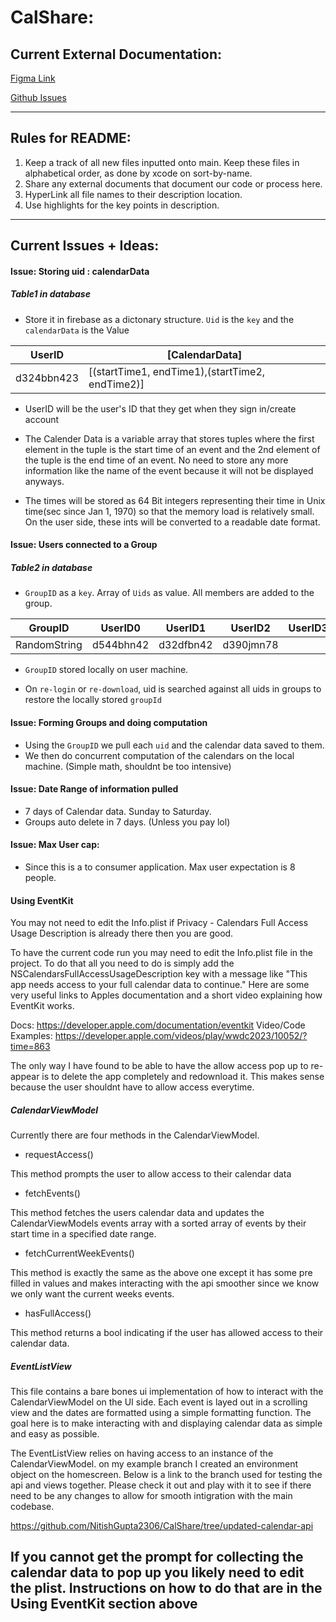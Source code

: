 # CalShare:

## Current External Documentation:

[Figma Link](https://www.figma.com/file/LdDJt5Q6lnb4CsLLT1BDb6/ECS189E-Project-UI?type=design&node-id=01&mode=design&t=z8j25F6VY80fcINF-0)

[Github Issues](https://github.com/NitishGupta2306/CalShare/issues)

---
## Rules for README:
1. Keep a track of all new files inputted onto main. Keep these files in alphabetical order, as done by xcode on sort-by-name.
2. Share any external documents that document our code or process here.
3. HyperLink all file names to their description location.
4. Use highlights for the key points in description.

---

## Current Issues + Ideas:

#### Issue: Storing uid : calendarData
##### Table1 in database
- Store it in firebase as a dictonary structure. `Uid` is the `key` and the `calendarData` is the Value

|  UserID  |    [CalendarData]    |
|----------|----------------------|
|d324bbn423|[(startTime1, endTime1),(startTime2, endTime2)]|

- UserID will be the user's ID that they get when they sign in/create account

- The Calender Data is a variable array that stores tuples where the first element in the tuple is the start time of an event and the 2nd element of the tuple is the end time of an event. No need to store any more information like the name of the event because it will not be displayed anyways.

- The times will be stored as 64 Bit integers representing their time in Unix time(sec since Jan 1, 1970) so that the memory load is relatively small. On the user side, these ints will be converted to a readable date format.


#### Issue: Users connected to a Group
##### Table2 in database
- `GroupID` as a `key`. Array of `Uids` as value. All members are added to the group.

|   GroupID  | UserID0 | UserID1 | UserID2 | UserID3 | UserID4 | UserID5 | UserID6 | UserID7 |
|------------|---------|---------|---------|---------|---------|---------|---------|---------|
|RandomString|d544bhn42|d32dfbn42|d390jmn78|         |         |         |         |         |

- `GroupID` stored locally on user machine.
                    
- On `re-login` or `re-download`, uid is searched against all uids in groups to restore the locally stored `groupId`


#### Issue: Forming Groups and doing computation
- Using the `GroupID` we pull each `uid` and the calendar data saved to them. 
- We then do concurrent computation of the calendars on the local machine. (Simple math, shouldnt be too intensive)

#### Issue: Date Range of information pulled
- 7 days of Calendar data. Sunday to Saturday.
- Groups auto delete in 7 days. (Unless you pay lol)

#### Issue: Max User cap:
- Since this is a to consumer application. Max user expectation is 8 people.

#### Using EventKit
You may not need to edit the Info.plist if Privacy - Calendars Full Access Usage Description
is already there then you are good.

To have the current code run you may need to edit the Info.plist file in the
project. To do that all you need to do is simply add the NSCalendarsFullAccessUsageDescription
key with a message like "This app needs access to your full calendar data to continue." 
Here are some very useful links to Apples documentation and a short video 
explaining how EventKit works.

Docs: https://developer.apple.com/documentation/eventkit Video/Code Examples: https://developer.apple.com/videos/play/wwdc2023/10052/?time=863

The only way I have found to be able to have the allow access pop up to 
re-appear is to delete the app completely and redownload it. 
This makes sense because the user shouldnt have to allow access everytime.

##### CalendarViewModel

Currently there are four methods in the CalendarViewModel.
- requestAccess()

This method prompts the user to allow access to their calendar data
- fetchEvents()

This method fetches the users calendar data and updates the CalendarViewModels
events array with a sorted array of events by their start time in a specified
date range.

- fetchCurrentWeekEvents()

This method is exactly the same as the above one except it has some pre filled
in values and makes interacting with the api smoother since we know we only 
want the current weeks events.
- hasFullAccess()

This method returns a bool indicating if the user has allowed access to their
calendar data.

##### EventListView

This file contains a bare bones ui implementation of how to interact with the
CalendarViewModel on the UI side. Each event is layed out in a scrolling view
and the dates are formatted using a simple formatting function. The goal here
is to make interacting with and displaying calendar data as simple and easy
as possible.

The EventListView relies on having access to an instance of the CalendarViewModel.
on my example branch I created an environment object on the homescreen. Below
is a link to the branch used for testing the api and views together. Please 
check it out and play with it to see if there need to be any changes to allow for
smooth intigration with the main codebase.

https://github.com/NitishGupta2306/CalShare/tree/updated-calendar-api

## If you cannot get the prompt for collecting the calendar data to pop up you likely need to edit the plist. Instructions on how to do that are in the Using EventKit section above

